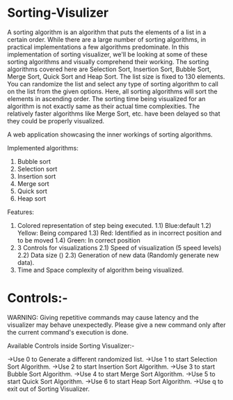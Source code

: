 # Sorting-Visulizer
A sorting algorithm is an algorithm that puts the elements of a list in a certain order. While there are a large number of sorting algorithms, in practical implementations a few algorithms predominate. In this implementation of sorting visualizer, we'll be looking at some of these sorting algorithms and visually comprehend their working. The sorting algorithms covered here are Selection Sort, Insertion Sort, Bubble Sort, Merge Sort, Quick Sort and Heap Sort. The list size is fixed to 130 elements. You can randomize the list and select any type of sorting algorithm to call on the list from the given options. Here, all sorting algorithms will sort the elements in ascending order. The sorting time being visualized for an algorithm is not exactly same as their actual time complexities. The relatively faster algorithms like Merge Sort, etc. have been delayed so that they could be properly visualized.

A web application showcasing the inner workings of sorting algorithms.

Implemented algorithms:
1) Bubble sort
2) Selection sort
3) Insertion sort
4) Merge sort
5) Quick sort
6) Heap sort

Features:
1) Colored representation of step being executed.
  1.1) Blue:default
  1.2) Yellow: Being compared
  1.3) Red: Identified as in incorrect position and to be moved
  1.4) Green: In correct position
2) 3 Controls for visualizations
  2.1) Speed of visualization (5 speed levels)
  2.2) Data size ()
  2.3) Generation of new data (Randomly generate new data).
4) Time and Space complexity of algorithm being visualized.

# Controls:-
 WARNING: Giving repetitive commands may cause latency and the visualizer may behave unexpectedly. Please give a new command only after the current command's execution is done.

Available Controls inside Sorting Visualizer:-

->Use 0 to Generate a different randomized list.
->Use 1 to start Selection Sort Algorithm.
->Use 2 to start Insertion Sort Algorithm.
->Use 3 to start Bubble Sort Algorithm.
->Use 4 to start Merge Sort Algorithm.
->Use 5 to start Quick Sort Algorithm.
->Use 6 to start Heap Sort Algorithm.
->Use q to exit out of Sorting Visualizer.
